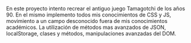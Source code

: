 
En este proyecto intento recrear el antiguo juego Tamagotchi de los años 90.
En el mismo implemento todos mis conocimientos de CSS y JS, movimiento a un campo desconocido fuera de mis conocimientos académicos.
La utilización de métodos mas avanzados de JSON, localStorage, clases y métodos, manipulaciones avanzadas del DOM.
